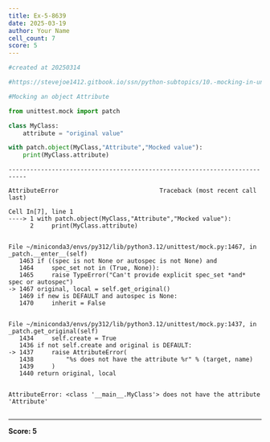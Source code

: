 ```yaml
---
title: Ex-5-8639
date: 2025-03-19
author: Your Name
cell_count: 7
score: 5
---
```


```python
#created at 20250314
```


```python
#https://stevejoe1412.gitbook.io/ssn/python-subtopics/10.-mocking-in-unit-tests
```


```python
#Mocking an object Attribute
```


```python
from unittest.mock import patch
```


```python
class MyClass:
    attribute = "original value"
```


```python
with patch.object(MyClass,"Attribute","Mocked value"):
    print(MyClass.attribute)
```


    ---------------------------------------------------------------------------

    AttributeError                            Traceback (most recent call last)

    Cell In[7], line 1
    ----> 1 with patch.object(MyClass,"Attribute","Mocked value"):
          2     print(MyClass.attribute)


    File ~/miniconda3/envs/py312/lib/python3.12/unittest/mock.py:1467, in _patch.__enter__(self)
       1463 if ((spec is not None or autospec is not None) and
       1464     spec_set not in (True, None)):
       1465     raise TypeError("Can't provide explicit spec_set *and* spec or autospec")
    -> 1467 original, local = self.get_original()
       1469 if new is DEFAULT and autospec is None:
       1470     inherit = False


    File ~/miniconda3/envs/py312/lib/python3.12/unittest/mock.py:1437, in _patch.get_original(self)
       1434     self.create = True
       1436 if not self.create and original is DEFAULT:
    -> 1437     raise AttributeError(
       1438         "%s does not have the attribute %r" % (target, name)
       1439     )
       1440 return original, local


    AttributeError: <class '__main__.MyClass'> does not have the attribute 'Attribute'



```python

```


---
**Score: 5**